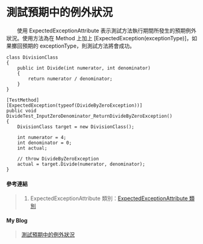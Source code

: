 # 測試預期中的例外狀況
　　使用 ExpectedExceptionAttribute 表示測試方法執行期間所發生的預期例外狀況。使用方法為在 Method 上加上 [ExpectedException(exceptionType)]，如果擲回預期的 exceptionType，則測試方法將會成功。
  
```
class DivisionClass
{
    public int Divide(int numerator, int denominator)
    {
        return numerator / denominator;
    }
}

[TestMethod]
[ExpectedException(typeof(DivideByZeroException))]
public void DivideTest_InputZeroDenominator_ReturnDivideByZeroException()
{
    DivisionClass target = new DivisionClass();

    int numerator = 4;
    int denominator = 0;
    int actual;

    // throw DivideByZeroException
    actual = target.Divide(numerator, denominator);
}
```
  
#### 參考連結
>1. ExpectedExceptionAttribute 類別：[ExpectedExceptionAttribute 類別]
  
#### My Blog
>[測試預期中的例外狀況][TestForException]
  
[ExpectedExceptionAttribute 類別]:https://msdn.microsoft.com/zh-tw/library/microsoft.visualstudio.testtools.unittesting.expectedexceptionattribute.aspx
[TestForException]:http://bdottn.github.io/2015/07/02/TestForException/